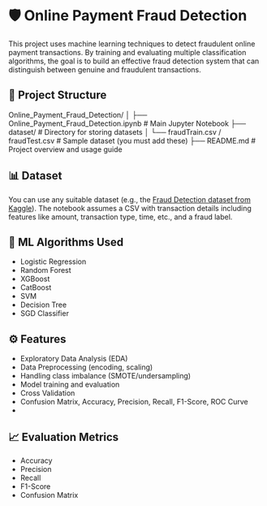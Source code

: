 # 🛡️ Online Payment Fraud Detection

This project uses machine learning techniques to detect fraudulent online payment transactions. By training and evaluating multiple classification algorithms, the goal is to build an effective fraud detection system that can distinguish between genuine and fraudulent transactions.

## 📁 Project Structure

Online_Payment_Fraud_Detection/
│
├── Online_Payment_Fraud_Detection.ipynb # Main Jupyter Notebook
├── dataset/ # Directory for storing datasets
│ └── fraudTrain.csv / fraudTest.csv # Sample dataset (you must add these)
├── README.md # Project overview and usage guide


## 📊 Dataset

You can use any suitable dataset (e.g., the [Fraud Detection dataset from Kaggle](https://www.kaggle.com/datasets)). The notebook assumes a CSV with transaction details including features like amount, transaction type, time, etc., and a fraud label.

## 🧠 ML Algorithms Used

- Logistic Regression
- Random Forest
- XGBoost
- CatBoost
- SVM
- Decision Tree
- SGD Classifier

## ⚙️ Features

- Exploratory Data Analysis (EDA)
- Data Preprocessing (encoding, scaling)
- Handling class imbalance (SMOTE/undersampling)
- Model training and evaluation
- Cross Validation
- Confusion Matrix, Accuracy, Precision, Recall, F1-Score, ROC Curve
- 

## 📈 Evaluation Metrics

- Accuracy
- Precision
- Recall
- F1-Score
- Confusion Matrix


